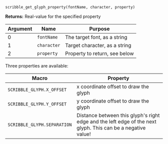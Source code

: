 `scribble_get_glyph_property(fontName, character, property)`

**Returns:** Real-value for the specified property

|Argument|Name       |Purpose                      |
|--------|-----------|-----------------------------|
|0       |`fontName` |The target font, as a string |
|1       |`character`|Target character, as a string|
|2       |`property` |Property to return, see below|

Three properties are available:

|Macro                      | Property                                   |
|---------------------------|--------------------------------------------|
|`SCRIBBLE_GLYPH.X_OFFSET`  |x coordinate offset to draw the glyph       |
|`SCRIBBLE_GLYPH.Y_OFFSET`  |y coordinate offset to draw the glyph       |
|`SCRIBBLE_GLYPH.SEPARATION`|Distance between this glyph's right edge and the left edge of the next glyph. This can be a negative value!|